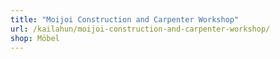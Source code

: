 ```yaml
---
title: "Moijoi Construction and Carpenter Workshop"
url: /kailahun/moijoi-construction-and-carpenter-workshop/
shop: Möbel
---
```

